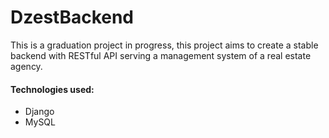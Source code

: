# DzestBackend
This is a graduation project in progress,
this project aims to create a stable backend with RESTful API serving a management system of a real estate agency.
#### Technologies used:
- Django
- MySQL
